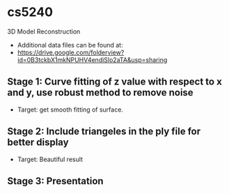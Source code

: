 # cs5240
3D Model Reconstruction

* Additional data files can be found at:
* https://drive.google.com/folderview?id=0B3tckbX1mkNPUHV4endiSlo2aTA&usp=sharing




## Stage 1: Curve fitting of z value with respect to x and y, use robust method to remove noise
* Target: get smooth fitting of surface. 



## Stage 2: Include triangeles in the ply file for better display
* Target: Beautiful result



## Stage 3: Presentation 
